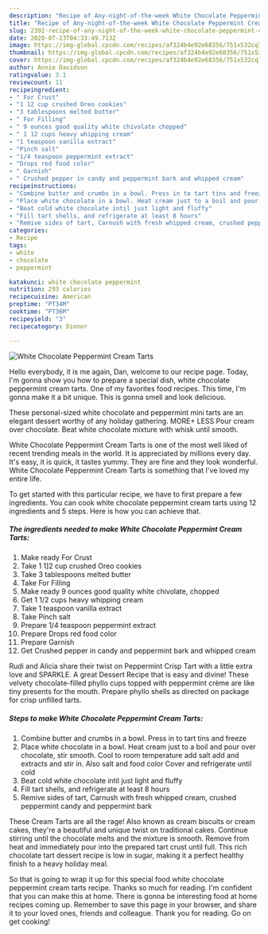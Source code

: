 ```yaml
---
description: "Recipe of Any-night-of-the-week White Chocolate Peppermint Cream Tarts"
title: "Recipe of Any-night-of-the-week White Chocolate Peppermint Cream Tarts"
slug: 2392-recipe-of-any-night-of-the-week-white-chocolate-peppermint-cream-tarts
date: 2020-07-23T04:33:49.713Z
image: https://img-global.cpcdn.com/recipes/af324b4e92e68356/751x532cq70/white-chocolate-peppermint-cream-tarts-recipe-main-photo.jpg
thumbnail: https://img-global.cpcdn.com/recipes/af324b4e92e68356/751x532cq70/white-chocolate-peppermint-cream-tarts-recipe-main-photo.jpg
cover: https://img-global.cpcdn.com/recipes/af324b4e92e68356/751x532cq70/white-chocolate-peppermint-cream-tarts-recipe-main-photo.jpg
author: Annie Davidson
ratingvalue: 3.1
reviewcount: 11
recipeingredient:
- " For Crust"
- "1 12 cup crushed Oreo cookies"
- "3 tablespoons melted butter"
- " For Filling"
- " 9 ounces good quality white chivolate chopped"
- " 1 12 cups heavy whipping cream"
- "1 teaspoon vanilla extract"
- "Pinch salt"
- "1/4 teaspoon peppermint extract"
- "Drops red food color"
- " Garnish"
- " Crushed pepper in candy and peppermint bark and whipped cream"
recipeinstructions:
- "Combine butter and crumbs in a bowl. Press in to tart tins and freeze"
- "Place white chocolate in a bowl. Heat cream just to a boil and pour over chocolate, stir smooth. Cool to room temperature add salt add and extracts and stir in. Also salt and food color Cover and refrigerate until cold"
- "Beat cold white chocolate intil just light and fluffy"
- "Fill tart shells, and refrigerate at least 8 hours"
- "Remive sides of tart, Carnush with fresh whipped cream, crushed peppermint candy and peppermint bark"
categories:
- Recipe
tags:
- white
- chocolate
- peppermint

katakunci: white chocolate peppermint 
nutrition: 293 calories
recipecuisine: American
preptime: "PT34M"
cooktime: "PT36M"
recipeyield: "3"
recipecategory: Dinner

---
```



![White Chocolate Peppermint Cream Tarts](https://img-global.cpcdn.com/recipes/af324b4e92e68356/751x532cq70/white-chocolate-peppermint-cream-tarts-recipe-main-photo.jpg)

Hello everybody, it is me again, Dan, welcome to our recipe page. Today, I'm gonna show you how to prepare a special dish, white chocolate peppermint cream tarts. One of my favorites food recipes. This time, I'm gonna make it a bit unique. This is gonna smell and look delicious.

These personal-sized white chocolate and peppermint mini tarts are an elegant dessert worthy of any holiday gathering. MORE+ LESS Pour cream over chocolate. Beat white chocolate mixture with whisk until smooth.

White Chocolate Peppermint Cream Tarts is one of the most well liked of recent trending meals in the world. It is appreciated by millions every day. It's easy, it is quick, it tastes yummy. They are fine and they look wonderful. White Chocolate Peppermint Cream Tarts is something that I've loved my entire life.


To get started with this particular recipe, we have to first prepare a few ingredients. You can cook white chocolate peppermint cream tarts using 12 ingredients and 5 steps. Here is how you can achieve that.

<!--inarticleads1-->

##### The ingredients needed to make White Chocolate Peppermint Cream Tarts:

1. Make ready  For Crust
1. Take 1 1]2 cup crushed Oreo cookies
1. Take 3 tablespoons melted butter
1. Take  For Filling
1. Make ready  9 ounces good quality white chivolate, chopped
1. Get  1 1/2 cups heavy whipping cream
1. Take 1 teaspoon vanilla extract
1. Take Pinch salt
1. Prepare 1/4 teaspoon peppermint extract
1. Prepare Drops red food color
1. Prepare  Garnish
1. Get  Crushed pepper in candy and peppermint bark and whipped cream


Rudi and Alicia share their twist on Peppermint Crisp Tart with a little extra love and SPARKLE. A great Dessert Recipe that is easy and divine! These velvety chocolate-filled phyllo cups topped with peppermint crème are like tiny presents for the mouth. Prepare phyllo shells as directed on package for crisp unfilled tarts. 

<!--inarticleads2-->

##### Steps to make White Chocolate Peppermint Cream Tarts:

1. Combine butter and crumbs in a bowl. Press in to tart tins and freeze
1. Place white chocolate in a bowl. Heat cream just to a boil and pour over chocolate, stir smooth. Cool to room temperature add salt add and extracts and stir in. Also salt and food color Cover and refrigerate until cold
1. Beat cold white chocolate intil just light and fluffy
1. Fill tart shells, and refrigerate at least 8 hours
1. Remive sides of tart, Carnush with fresh whipped cream, crushed peppermint candy and peppermint bark


These Cream Tarts are all the rage! Also known as cream biscuits or cream cakes, they&#39;re a beautiful and unique twist on traditional cakes. Continue stirring until the chocolate melts and the mixture is smooth. Remove from heat and immediately pour into the prepared tart crust until full. This rich chocolate tart dessert recipe is low in sugar, making it a perfect healthy finish to a heavy holiday meal. 

So that is going to wrap it up for this special food white chocolate peppermint cream tarts recipe. Thanks so much for reading. I'm confident that you can make this at home. There is gonna be interesting food at home recipes coming up. Remember to save this page in your browser, and share it to your loved ones, friends and colleague. Thank you for reading. Go on get cooking!
